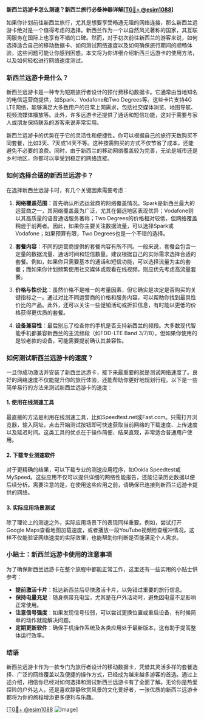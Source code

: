 **新西兰远游卡怎么测速？新西兰旅行必备神器详解[[TG💪+ @esim1088](https://t.me/s/esim1088)]**

如果你计划前往新西兰旅行，尤其是想要享受畅通无阻的网络连接，那么新西兰远游卡绝对是一个值得考虑的选择。新西兰作为一个以自然风光著称的国家，其互联网服务在国际上也享有不错的口碑。然而，对于初次前往新西兰的游客来说，如何选择适合自己的移动数据卡、如何测试网络速度以及如何确保旅行期间的顺畅体验，这些问题可能让你感到困惑。本文将为你详细介绍新西兰远游卡的使用方法，以及如何轻松进行网络速度测试。

### 新西兰远游卡是什么？

新西兰远游卡是一种专为短期旅行者设计的预付费移动数据卡。它通常由当地知名的电信运营商提供，如Spark、Vodafone和Two Degrees等。这些卡片支持4G LTE网络，能够满足大多数用户的日常上网需求，包括社交媒体浏览、地图导航、视频流媒体播放等。此外，许多远游卡还提供了通话和短信功能，这对于需要与家人或朋友保持联系的游客来说非常实用。

新西兰远游卡的优势在于它的灵活性和便捷性。你可以根据自己的旅行天数购买不同套餐，比如3天、7天或14天不等。这种按需购买的方式不仅节省了成本，还能避免不必要的浪费。同时，由于新西兰的移动网络覆盖较为完善，无论是城市还是乡村地区，你都可以享受到稳定的网络连接。

### 如何选择合适的新西兰远游卡？

在选择新西兰远游卡时，有几个关键因素需要考虑：

1. **网络覆盖范围**：首先确认所选运营商的网络覆盖情况。Spark是新西兰最大的运营商之一，其网络覆盖最为广泛，尤其在偏远地区表现优异；Vodafone则以其高质量的语音通话服务著称；Two Degrees的价格相对较低，但网络覆盖稍逊于前两者。因此，如果你主要关注数据流量，可以选择Spark或Vodafone；如果预算有限，Two Degrees也是一个不错的选择。

2. **套餐内容**：不同的运营商提供的套餐内容有所不同。一般来说，套餐会包含一定量的数据流量、通话时间和短信数量。建议根据自己的实际需求选择合适的套餐。例如，如果你只需要基本的通话和短信功能，可以选择流量为主的套餐；而如果你计划频繁使用社交媒体或观看在线视频，则应优先考虑高流量套餐。

3. **价格与性价比**：虽然价格不是唯一的考量因素，但它确实是决定是否购买的关键指标之一。通过对比不同运营商的价格和服务内容，可以帮助你找到最具性价比的产品。此外，还可以关注一些促销活动或折扣信息，有时能以更低的价格获得更优质的套餐。

4. **设备兼容性**：最后别忘了检查你的手机是否支持新西兰的频段。大多数现代智能手机都兼容新西兰的主流频段（如FDD-LTE Band 3/7/8），但如果你使用的是较老款的设备，可能需要提前确认其兼容性。

### 如何测试新西兰远游卡的速度？

一旦你成功激活并安装了新西兰远游卡，接下来最重要的就是测试网络速度了。良好的网络速度不仅能提升你的旅行体验，还能帮助你更好地规划行程。以下是一些简单易行的方法来测试新西兰远游卡的速度：

#### 1. 使用在线测速工具

最直接的方法是利用在线测速工具，比如Speedtest.net或Fast.com。只需打开浏览器，输入网址，点击开始测试按钮即可快速获取当前网络的下载速度、上传速度以及延迟时间。这类工具的优点在于操作简便、结果直观，非常适合普通用户使用。

#### 2. 下载专业测速软件

对于更精确的结果，可以下载专业的测速应用程序，如Ookla Speedtest或MySpeed。这些应用不仅可以提供详细的网络性能报告，还能记录历史数据以便后续分析。需要注意的是，在使用这些应用之前，请确保已连接到新西兰远游卡提供的网络。

#### 3. 实际应用场景测试

除了理论上的测速之外，实际应用场景下的表现同样重要。例如，尝试打开Google Maps查看地图加载速度，或者播放一段YouTube视频检查缓冲情况。这样不仅能验证网络速度的实际效果，也能帮助你判断是否能满足个人需求。

### 小贴士：新西兰远游卡使用的注意事项

为了确保新西兰远游卡在整个旅程中都能正常工作，这里还有一些实用的小贴士供参考：

- **提前激活卡片**：抵达新西兰后尽快激活卡片，以免错过重要的旅行信息。
- **保持电量充足**：随身携带充电宝，尤其是在户外活动时，避免因电量不足影响正常使用。
- **注意信号强度**：如果发现信号较弱，可以尝试更换位置或重启设备，有时候简单的动作就能解决问题。
- **定期更新软件**：确保手机操作系统及各类应用处于最新版本，这有助于提高整体运行效率。

### 结语

新西兰远游卡作为一款专门为旅行者设计的移动数据卡，凭借其灵活多样的套餐选择、广泛的网络覆盖以及便捷的操作方式，已经成为越来越多游客的首选。通过上述介绍，相信你已经对如何选择和测试新西兰远游卡有了全面了解。无论你是热爱探险的户外达人，还是喜欢静静欣赏风景的文化爱好者，一张优质的新西兰远游卡都将为你的旅程增添更多便利与乐趣。

[[TG💪+ @esim1088](https://t.me/s/esim1088) ![Image](https://i.postimg.cc/4NQfJmqS/Snipaste-2025-05-13-00-14-12.png)]